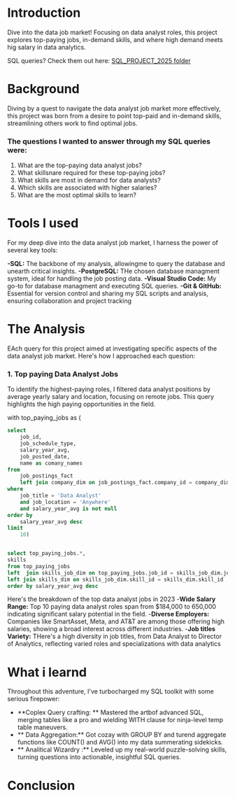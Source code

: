 # Introduction
Dive into the data job market! Focusing on data analyst roles, this project explores top-paying jobs, in-demand skills, and where high demand meets hig salary in data analytics.

SQL queries? Check them out here: [SQL_PROJECT_2025 folder](/SQL_PROJECT_2025/)
# Background

Diving by a quest to navigate the data analyst job market more effectively, this project was born from a desire to point top-paid and in-demand skills, streamlining others work to find optimal jobs.

### The questions I wanted to answer through my SQL queries were:
1. What are the top-paying data analyst jobs?
2. What skillsnare required for these top-paying jobs?
3. What skills are most in demand for data analysts?
4. Which skills are associated with higher salaries?
5. What are the most optimal skills to learn?

# Tools I used
For my deep dive into the data analyst job market, I harness the power of several key tools:

**-SQL:** The backbone of my analysis, allowingme to query the database and unearth critical insights.
**-PostgreSQL:** THe chosen database managment system, ideal for handling the job posting data.
**-Visual Studio Code:** My go-to for database managment and executing SQL queries.
**-Git & GitHub:** Essential for version control and sharing my SQL scripts and analysis, ensuring collaboration and project tracking

# The Analysis
EAch query for this project aimed at investigating specific aspects of the data analyst job market. Here's how I approached each question:

### 1. Top paying Data Analyst Jobs 
To identify the highest-paying roles, I filtered data analyst positions by average yearly salary and location, focusing on remote jobs. This query highlights the high paying opportunities in the field.


with top_paying_jobs as (
```SQL
select
    job_id,
    job_schedule_type,
    salary_year_avg,
    job_posted_date,
    name as comany_names
from
    job_postings_fact
    left join company_dim on job_postings_fact.company_id = company_dim.company_id
where
    job_title = 'Data Analyst'
    and job_location = 'Anywhere'
    and salary_year_avg is not null
order by
    salary_year_avg desc
limit
    10)


select top_paying_jobs.*,
skills
from top_paying_jobs
left  join skills_job_dim on top_paying_jobs.job_id = skills_job_dim.job_id
left join skills_dim on skills_job_dim.skill_id = skills_dim.skill_id
order by salary_year_avg desc 
```

Here's the breakdown of the top data analyst jobs in 2023
-**Wide Salary Range:** Top 10 paying data analyst roles span from $184,000 to 650,000 indicating significant salary potential in the field.
-**Diverse Employers:** Companies like SmartAsset, Meta, and AT&T are among those offering high salaries, showing a broad interest across different industries.
-**Job titles Variety:** THere's a high diversity in job titles, from Data Analyst to Director of Analytics, reflecting varied roles and specializations with data analytics

# What i learnd

Throughout this adventure, I've turbocharged my SQL toolkit with some serious firepower:

- **Coplex Query crafting: **  Mastered the artbof advanced SQL, merging tables like a pro and wielding WITH clause for ninja-level temp table maneuvers.
- ** Data Aggregation:** Got cozay with GROUP BY and turend aggregate functions like COUNT() and AVG() into my data summerating sidekicks.
- ** Analitical Wizardry :**  Leveled up my real-world puzzle-solving skills, turning questions into actionable, insightful SQL queries.

# Conclusion
